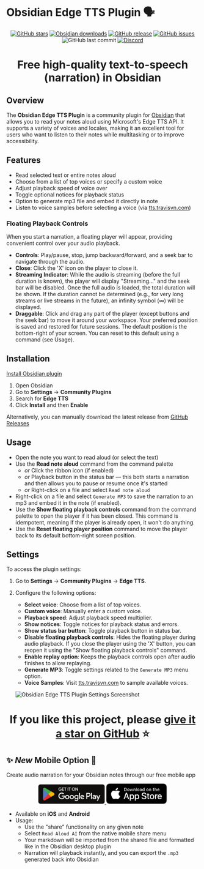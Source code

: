 # Obsidian Edge TTS Plugin 🗣️

<p align="center">
	<a href="https://github.com/travisvn/obsidian-edge-tts">
		<img src="https://img.shields.io/github/stars/travisvn/obsidian-edge-tts?style=social" alt="GitHub stars"></a>
	<a href="https://tts.travisvn.com/obsidian" target="_blank">
    <img src="https://img.shields.io/badge/dynamic/json?logo=obsidian&color=%23483699&label=downloads&query=%24%5B%27edge-tts%27%5D.downloads&url=https%3A%2F%2Fraw.githubusercontent.com%2Fobsidianmd%2Fobsidian-releases%2Fmaster%2Fcommunity-plugin-stats.json" alt="Obsidian downloads"></a>
	<a href="https://github.com/travisvn/obsidian-edge-tts/releases">
		<img src="https://img.shields.io/github/v/release/travisvn/obsidian-edge-tts" alt="GitHub release"></a>
	<a href="https://github.com/travisvn/obsidian-edge-tts/issues">
	  <img src="https://img.shields.io/github/issues/travisvn/obsidian-edge-tts" alt="GitHub issues"></a>
	<img src="https://img.shields.io/github/last-commit/travisvn/obsidian-edge-tts?color=red" alt="GitHub last commit">
	<a href="https://discord.gg/GkFbBCBqJ6" target="_blank">
    <img src="https://img.shields.io/badge/Discord-Voice_AI_%26_TTS_Tools-blue?logo=discord&logoColor=white" alt="Discord">
  </a>
</p>

<h1 align="center">Free high-quality text-to-speech (narration) in Obsidian</h1>

## Overview

The **Obsidian Edge TTS Plugin** is a community plugin for [Obsidian](https://obsidian.md/) that allows you to read your notes aloud using Microsoft's Edge TTS API. It supports a variety of voices and locales, making it an excellent tool for users who want to listen to their notes while multitasking or to improve accessibility.

## Features

-   Read selected text or entire notes aloud
-   Choose from a list of top voices or specify a custom voice
-   Adjust playback speed of voice over
-   Toggle optional notices for playback status
-   Option to generate mp3 file and embed it directly in note
-   Listen to voice samples before selecting a voice (via [tts.travisvn.com](https://tts.travisvn.com))

### Floating Playback Controls

When you start a narration, a floating player will appear, providing convenient control over your audio playback.

-   **Controls**: Play/pause, stop, jump backward/forward, and a seek bar to navigate through the audio.
-   **Close**: Click the 'X' icon on the player to close it.
-   **Streaming Indicator**: While the audio is streaming (before the full duration is known), the player will display "Streaming..." and the seek bar will be disabled. Once the full audio is loaded, the total duration will be shown. If the duration cannot be determined (e.g., for very long streams or live streams in the future), an infinity symbol (∞) will be displayed.
-   **Draggable**: Click and drag any part of the player (except buttons and the seek bar) to move it around your workspace. Your preferred position is saved and restored for future sessions. The default position is the bottom-right of your screen. You can reset to this default using a command (see Usage).

## Installation

[Install Obsidian plugin](https://tts.travisvn.com/obsidian)

1. Open Obsidian
2. Go to **Settings** → **Community Plugins**
3. Search for **Edge TTS**
4. Click **Install** and then **Enable**

Alternatively, you can manually download the latest release from [GitHub Releases](https://github.com/travisvn/obsidian-edge-tts/releases)

## Usage

-   Open the note you want to read aloud (or select the text)
-   Use the **Read note aloud** command from the command palette
    -   _or_ Click the ribbon icon (if enabled)
    -   _or_ Playback button in the status bar — this both starts a narration and then allows you to pause or resume once it's started
    -   _or_ Right-click on a file and select `Read note aloud`
-   Right-click on a file and select `Generate MP3` to save the narration to an mp3 and embed it in the note (if enabled).
-   Use the **Show floating playback controls** command from the command palette to open the player if it has been closed. This command is idempotent, meaning if the player is already open, it won't do anything.
-   Use the **Reset floating player position** command to move the player back to its default bottom-right screen position.

## Settings

To access the plugin settings:

1. Go to **Settings** → **Community Plugins** → **Edge TTS**.
2. Configure the following options:

    - **Select voice**: Choose from a list of top voices.
    - **Custom voice**: Manually enter a custom voice.
    - **Playback speed**: Adjust playback speed multiplier.
    - **Show notices**: Toggle notices for playback status and errors.
    - **Show status bar button**: Toggle playback button in status bar.
    - **Disable floating playback controls**: Hides the floating player during audio playback. If you close the player using the 'X' button, you can reopen it using the "Show floating playback controls" command.
    - **Enable replay option**: Keeps the playback controls open after audio finishes to allow replaying.
    - **Generate MP3**: Toggle settings related to the `Generate MP3` menu option.
    - **Voice Samples**: Visit [tts.travisvn.com](https://tts.travisvn.com) to sample available voices.

    ![Obsidian Edge TTS Plugin Settings Screenshot](https://utfs.io/f/MMMHiQ1TQaBoUkXv9BIyF8jY32HKoB45tuela0IdhLQ7JTvc)

<h1 align="center">If you like this project, please <a href="https://github.com/travisvn/obsidian-edge-tts" target="_blank">give it a star on GitHub</a> ⭐️</h1>

## ✨ _New_ Mobile Option 📱

Create audio narration for your Obsidian notes through our free mobile app

<p align="center">
	<a href="https://play.google.com/store/apps/details?id=app.readaloudai" target="_blank">
		<img src="/src/assets/google-play-badge.svg" alt="Get it on Google Play" width="175">
	</a> 
	<a href="https://apps.apple.com/app/id6743985203" target="_blank">
		<img src="/src/assets/app-store-badge.svg" alt="Download on the App Store" width="160">
	</a>
</p>

-   Available on **iOS** and **Android**
-   Usage:
    -   Use the "share" functionality on any given note
    -   Select `Read Aloud AI` from the native mobile share menu
    -   Your markdown will be imported from the shared file and formatted like in the Obsidian desktop plugin
    -   Narration will playback instantly, and you can export the `.mp3` generated back into Obsidian
